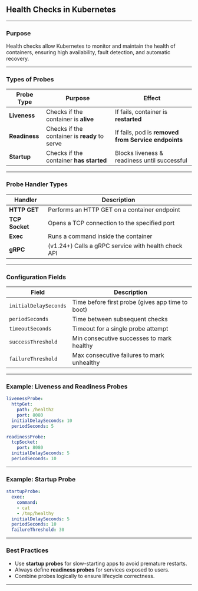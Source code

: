 ## **Health Checks in Kubernetes**

---

### **Purpose**

Health checks allow Kubernetes to monitor and maintain the health of containers, ensuring high availability, fault detection, and automatic recovery.

---

### **Types of Probes**

| Probe Type    | Purpose                                       | Effect                                              |
| ------------- | --------------------------------------------- | --------------------------------------------------- |
| **Liveness**  | Checks if the container is **alive**          | If fails, container is **restarted**                |
| **Readiness** | Checks if the container is **ready** to serve | If fails, pod is **removed from Service endpoints** |
| **Startup**   | Checks if the container **has started**       | Blocks liveness & readiness until successful        |

---

### **Probe Handler Types**

| Handler        | Description                                         |
| -------------- | --------------------------------------------------- |
| **HTTP GET**   | Performs an HTTP GET on a container endpoint        |
| **TCP Socket** | Opens a TCP connection to the specified port        |
| **Exec**       | Runs a command inside the container                 |
| **gRPC**       | (v1.24+) Calls a gRPC service with health check API |

---

### **Configuration Fields**

| Field                 | Description                                      |
| --------------------- | ------------------------------------------------ |
| `initialDelaySeconds` | Time before first probe (gives app time to boot) |
| `periodSeconds`       | Time between subsequent checks                   |
| `timeoutSeconds`      | Timeout for a single probe attempt               |
| `successThreshold`    | Min consecutive successes to mark healthy        |
| `failureThreshold`    | Max consecutive failures to mark unhealthy       |

---

### **Example: Liveness and Readiness Probes**

```yaml
livenessProbe:
  httpGet:
    path: /healthz
    port: 8080
  initialDelaySeconds: 10
  periodSeconds: 5

readinessProbe:
  tcpSocket:
    port: 8080
  initialDelaySeconds: 5
  periodSeconds: 10
```

---

### **Example: Startup Probe**

```yaml
startupProbe:
  exec:
    command:
    - cat
    - /tmp/healthy
  initialDelaySeconds: 5
  periodSeconds: 10
  failureThreshold: 30
```

---

### **Best Practices**

* Use **startup probes** for slow-starting apps to avoid premature restarts.
* Always define **readiness probes** for services exposed to users.
* Combine probes logically to ensure lifecycle correctness.

---
